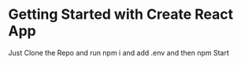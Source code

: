 # Getting Started with Create React App

Just Clone the Repo and run npm i and add .env and then npm Start

